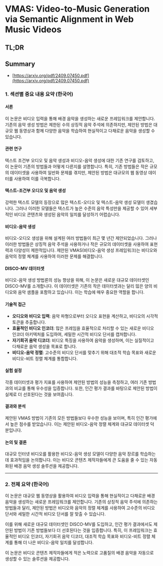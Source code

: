 # VMAS: Video-to-Music Generation via Semantic Alignment in Web Music Videos
## TL;DR
## Summary
- [https://arxiv.org/pdf/2409.07450.pdf](https://arxiv.org/pdf/2409.07450.pdf)

### 1. 섹션별 중요 내용 요약 (한국어)

#### 서론
이 논문은 비디오 입력을 통해 배경 음악을 생성하는 새로운 프레임워크를 제안합니다. 기존의 음악 생성 방법은 제한된 수의 상징적 음악 주석에 의존하지만, 제안된 방법은 대규모 웹 동영상과 함께 다양한 음악을 학습하여 현실적이고 다채로운 음악을 생성할 수 있습니다.

#### 관련 연구
텍스트 조건부 오디오 및 음악 생성과 비디오-음악 생성에 대한 기존 연구를 검토하고, 이 논문이 기존의 방법들과 어떻게 다른지를 설명합니다. 특히, 기존 방법들은 작은 규모의 데이터셋을 사용하여 일반화 문제를 겪지만, 제안된 방법은 대규모의 웹 동영상 데이터를 사용하여 이를 극복합니다.

#### 텍스트-조건부 오디오 및 음악 생성
강력한 텍스트 모델의 등장으로 많은 텍스트-오디오 및 텍스트-음악 생성 모델이 생겼습니다. 그러나 이러한 모델들은 텍스트가 높은 수준의 음악 특성만을 제공할 수 있어 세부적인 비디오 콘텐츠와 생성된 음악의 일치를 달성하기 어렵습니다.

#### 비디오-음악 생성
비디오-오디오 생성을 위해 설계된 여러 방법들이 최근 몇 년간 제안되었습니다. 그러나 이러한 방법들은 상징적 음악 주석을 사용하거나 작은 규모의 데이터셋을 사용하여 표현력과 다양성이 제한적입니다. 제안된 VMAS(비디오-음악 생성 프레임워크)는 비디오와 음악의 정렬 체계를 사용하여 이러한 문제를 해결합니다.

#### DISCO-MV 데이터셋
비디오-음악 생성 방법론의 성능 향상을 위해, 이 논문은 새로운 대규모 데이터셋인 DISCO-MV를 소개합니다. 이 데이터셋은 기존의 작은 데이터셋과는 달리 많은 양의 비디오와 음악 샘플을 포함하고 있습니다. 이는 학습에 매우 중요한 역할을 합니다.

#### 기술적 접근
- **오디오와 비디오 입력**: 음악 파형으로부터 오디오 표현을 계산하고, 비디오의 시각적 토큰을 추출합니다.
- **효율적인 비디오 인코더**: 많은 프레임을 효율적으로 처리할 수 있는 새로운 비디오 인코더 아키텍처를 도입하여, 세밀한 시간적 비디오 단서를 캡처합니다.
- **자기회귀 음악 디코더**: 비디오 특징을 사용하여 음악을 생성하며, 이는 실질적이고 다채로운 음악 생성을 목표로 합니다.
- **비디오-음악 정렬**: 고수준의 비디오 단서를 맞추기 위해 대조적 학습 목표와 새로운 비디오-비트 정렬 체계를 통합합니다.

#### 실험 설정
각종 데이터셋과 평가 지표를 사용하여 제안된 방법의 성능을 측정하고, 여러 기존 방법과의 비교를 통해 우수성을 입증합니다. 또한, 인간 평가 결과를 바탕으로 제안된 방법이 실제로 더 선호된다는 것을 보여줍니다.

#### 결과와 분석
제안된 VMAS 방법이 기존의 모든 방법들보다 우수한 성능을 보이며, 특히 인간 평가에서 높은 점수를 받았습니다. 이는 제안된 비디오-음악 정렬 체계와 대규모 데이터셋 덕분입니다.

#### 논의 및 결론
대규모 인터넷 비디오를 활용한 비디오-음악 생성 모델이 다양한 음악 장르를 학습하는 데 효과적임을 논의합니다. 이는 비디오 콘텐츠 제작자들에게 큰 도움을 줄 수 있는 자동화된 배경 음악 생성 솔루션을 제공합니다.

---

### 2. 전체 요약 (한국어)

이 논문은 대규모 웹 동영상을 활용하여 비디오 입력을 통해 현실적이고 다채로운 배경 음악을 생성하는 새로운 프레임워크를 제안합니다. 기존의 상징적 음악 주석에 의존하는 방법들과 달리, 제안된 방법은 비디오와 음악의 정렬 체계를 사용하여 고수준의 비디오 단서와 세밀한 시간적 비디오 단서를 잘 맞출 수 있습니다. 

이를 위해 새로운 대규모 데이터셋인 DISCO-MV를 도입하고, 인간 평가 결과에서도 제안된 방법이 기존 방법들보다 더 선호된다는 것을 입증합니다. 특히, 이 프레임워크는 효율적인 비디오 인코더, 자기회귀 음악 디코더, 대조적 학습 목표와 비디오-비트 정렬 체계를 통해 더 나은 비디오-음악 일치를 달성합니다. 

이 논문은 비디오 콘텐츠 제작자들에게 적은 노력으로 고품질의 배경 음악을 자동으로 생성할 수 있는 솔루션을 제공합니다.